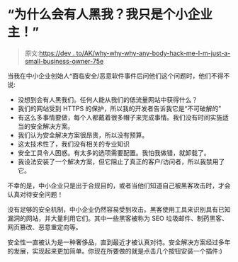 # “为什么会有人黑我？我只是个小企业主！”

> 原文:[https://dev . to/AK/why-why-why-any-body-hack-me-I-m-just-a-small-business-owner-75e](https://dev.to/ak/why-would-anyone-hack-me-i-m-just-a-small-business-owner-75e)

当我在中小企业创始人^面临安全/恶意软件事件后问他们这个问题时，他们不得不说:

*   没想到会有人黑我们。任何人能从我们的低流量网站中获得什么？
*   我们的网站受到 HTTPS 的保护，所以我的开发者告诉我它是“不可破解的”
*   有这么多事情要做，每个人都戴着很多帽子来完成事情。我们没有时间实施适当的安全解决方案。
*   我们认为安全解决方案很昂贵，所以没有预算。
*   这太技术性了，我们没有相关的专业知识
*   安全工具令人困惑。有太多的选项需要配置。我怕我做错，就卸载了。
*   我设法安装了一个解决方案，但它阻止了真正的客户/访问者，所以我禁用了它。

不幸的是，中小企业只是出于合规目的，或者当他们知道自己被黑客攻击时，才会认真对待安全问题！

没有足够的安全机制，中小企业仍然容易受到攻击。黑客使用工具来识别具有已知漏洞的网站，并大量利用它们。其中一些黑客被称为 SEO 垃圾邮件、制药黑客、网页篡改、恶意重定向等。

安全性一直被认为是一种奢侈品，直到最近才被认真对待。安全解决方案经过多年的发展，实现起来更加简单。你现在所要做的就是点击几个按钮安装一个插件:)